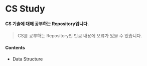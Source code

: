 # CS Study

#### CS 기술에 대해 공부하는 Repository입니다.

> CS를 공부하는 Repository인 만큼 내용에 오류가 있을 수 있습니다.

#### Contents
- Data Structure

# 
